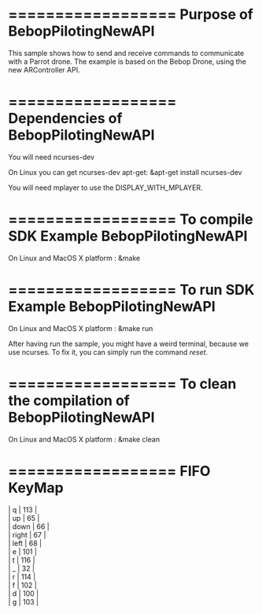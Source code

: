 ==================
Purpose of BebopPilotingNewAPI
==================

This sample shows how to send and receive commands to communicate with a Parrot drone. The example is based on the Bebop Drone, using the new ARController API.

==================
Dependencies of BebopPilotingNewAPI
==================

You will need ncurses-dev

On Linux you can get ncurses-dev apt-get:
&apt-get install ncurses-dev

You will need mplayer to use the DISPLAY_WITH_MPLAYER.

==================
To compile SDK Example BebopPilotingNewAPI
==================

On Linux and MacOS X platform :
&make

==================
To run SDK Example BebopPilotingNewAPI
==================

On Linux and MacOS X platform :
&make run

After having run the sample, you might have a weird terminal, because we use ncurses. 
To fix it, you can simply run the command *reset*. 

==================
To clean the compilation of BebopPilotingNewAPI
==================

On Linux and MacOS X platform :
&make clean

==================
FIFO KeyMap
==================
| q | 113 |   
| up | 65 |  
| down | 66 |   
| right | 67 |   
| left | 68 |   
| e | 101 |   
| t | 116 |   
| _ | 32 |   
| r | 114 |   
| f | 102 |   
| d | 100 |   
| g | 103 |   



